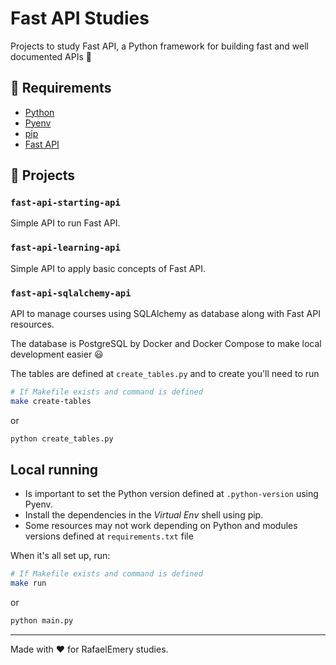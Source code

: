 # Fast API Studies

Projects to study Fast API, a Python framework for building fast and well documented APIs :rocket:

## :key: Requirements

- [Python](https://www.python.org/downloads/)
- [Pyenv](https://github.com/pyenv/pyenv) 
- [pip](https://pip.pypa.io/en/stable/installation/)
- [Fast API](https://fastapi.tiangolo.com/tutorial/)

## :open_file_folder: Projects

### `fast-api-starting-api`

Simple API to run Fast API.

### `fast-api-learning-api`

Simple API to apply basic concepts of Fast API.

### `fast-api-sqlalchemy-api`

API to manage courses using SQLAlchemy as database along with Fast API resources.

The database is PostgreSQL by Docker and Docker Compose to make local development easier :smiley:

The tables are defined at `create_tables.py` and to create you'll need to run

```bash
# If Makefile exists and command is defined
make create-tables
```
or 
```bash
python create_tables.py
```

## Local running

- Is important to set the Python version defined at `.python-version` using Pyenv.
- Install the dependencies in the *Virtual Env* shell using pip.
- Some resources may not work depending on Python and modules versions defined at `requirements.txt` file

When it's all set up, run:

```bash
# If Makefile exists and command is defined
make run
```
or 

```bash
python main.py
```



---
Made with :heart: for RafaelEmery studies.